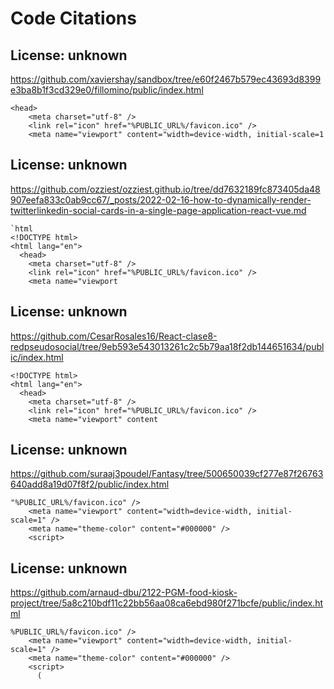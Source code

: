 # Code Citations

## License: unknown
https://github.com/xaviershay/sandbox/tree/e60f2467b579ec43693d8399e3ba8b1f3cd329e0/fillomino/public/index.html

```
<head>
    <meta charset="utf-8" />
    <link rel="icon" href="%PUBLIC_URL%/favicon.ico" />
    <meta name="viewport" content="width=device-width, initial-scale=1
```


## License: unknown
https://github.com/ozziest/ozziest.github.io/tree/dd7632189fc873405da48907eefa833c0ab9cc67/_posts/2022-02-16-how-to-dynamically-render-twitterlinkedin-social-cards-in-a-single-page-application-react-vue.md

```
`html
<!DOCTYPE html>
<html lang="en">
  <head>
    <meta charset="utf-8" />
    <link rel="icon" href="%PUBLIC_URL%/favicon.ico" />
    <meta name="viewport
```


## License: unknown
https://github.com/CesarRosales16/React-clase8-redpseudosocial/tree/9eb593e543013261c2c5b79aa18f2db144651634/public/index.html

```
<!DOCTYPE html>
<html lang="en">
  <head>
    <meta charset="utf-8" />
    <link rel="icon" href="%PUBLIC_URL%/favicon.ico" />
    <meta name="viewport" content
```


## License: unknown
https://github.com/suraaj3poudel/Fantasy/tree/500650039cf277e87f26763640add8a19d07f8f2/public/index.html

```
"%PUBLIC_URL%/favicon.ico" />
    <meta name="viewport" content="width=device-width, initial-scale=1" />
    <meta name="theme-color" content="#000000" />
    <script>
```


## License: unknown
https://github.com/arnaud-dbu/2122-PGM-food-kiosk-project/tree/5a8c210bdf11c22bb56aa08ca6ebd980f271bcfe/public/index.html

```
%PUBLIC_URL%/favicon.ico" />
    <meta name="viewport" content="width=device-width, initial-scale=1" />
    <meta name="theme-color" content="#000000" />
    <script>
      (
```

